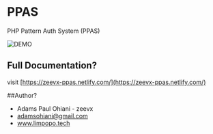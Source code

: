 # PPAS
PHP Pattern Auth System (PPAS)

![DEMO](https://zeevx-ppas.netlify.com/assetsx/images/3.png)

## Full Documentation?
visit [https://zeevx-ppas.netlify.com/](https://zeevx-ppas.netlify.com/)

##Author?
 - Adams Paul Ohiani - zeevx
 - adamsohiani@gmail.com
 - www.limpopo.tech